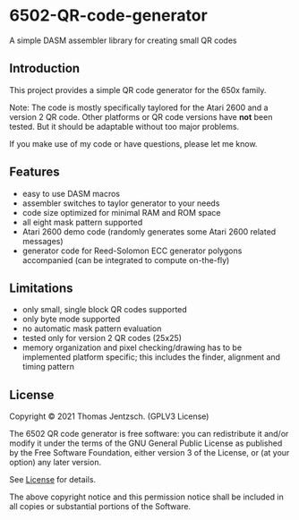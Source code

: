 # 6502-QR-code-generator
A simple DASM assembler library for creating small QR codes

## Introduction
This project provides a simple QR code generator for the 650x family. 

Note: 
The code is mostly specifically taylored for the Atari 2600 and a version 2 QR code. Other platforms or QR code versions have **not** been tested. But it should be adaptable without too major problems.

If you make use of my code or have questions, please let me know.

## Features
- easy to use DASM macros
- assembler switches to taylor generator to your needs
- code size optimized for minimal RAM and ROM space 
- all eight mask pattern supported
- Atari 2600 demo code (randomly generates some Atari 2600 related messages)
- generator code for Reed-Solomon ECC generator polygons accompanied (can be integrated to compute on-the-fly)

## Limitations
- only small, single block QR codes supported
- only byte mode supported
- no automatic mask pattern evaluation
- tested only for version 2 QR codes (25x25)
- memory organization and pixel checking/drawing has to be implemented platform specific; this includes the finder, alignment and timing pattern

## License
Copyright © 2021 Thomas Jentzsch. (GPLV3 License)

The 6502 QR code generator is free software: you can redistribute it and/or modify it under the terms of the GNU General Public License as published by the Free Software Foundation, either version 3 of the License, or (at your option) any later version.

See [License](https://github.com/thrust26/6502-QR-code-generator/blob/master/LICENSE) for details.

The above copyright notice and this permission notice shall be included in all copies or substantial portions of the Software.
